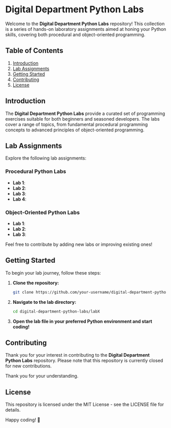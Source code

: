 # Digital Department Python Labs

Welcome to the **Digital Department Python Labs** repository! This collection is a series of hands-on laboratory assignments aimed at honing your Python skills, covering both procedural and object-oriented programming.

## Table of Contents

1. [Introduction](#introduction)
2. [Lab Assignments](#lab-assignments)
3. [Getting Started](#getting-started)
4. [Contributing](#contributing)
5. [License](#license)

## Introduction

The **Digital Department Python Labs** provide a curated set of programming exercises suitable for both beginners and seasoned developers. The labs cover a range of topics, from fundamental procedural programming concepts to advanced principles of object-oriented programming.

## Lab Assignments

Explore the following lab assignments:

### Procedural Python Labs

- **Lab 1**: 
- **Lab 2**: 
- **Lab 3**: 
- **Lab 4**:

### Object-Oriented Python Labs

- **Lab 1**: 
- **Lab 2**: 
- **Lab 3**: 

Feel free to contribute by adding new labs or improving existing ones!

## Getting Started

To begin your lab journey, follow these steps:

1. **Clone the repository:**
   ```bash
   git clone https://github.com/your-username/digital-department-python-labs.git
2. **Navigate to the lab directory:**
   ```bash
   cd digital-department-python-labs/labX
3. **Open the lab file in your preferred Python environment and start coding!**

## Contributing

Thank you for your interest in contributing to the **Digital Department Python Labs** repository. Please note that this repository is currently closed for new contributions.

Thank you for your understanding.

## License

This repository is licensed under the MIT License - see the LICENSE file for details.

Happy coding! 🚀
